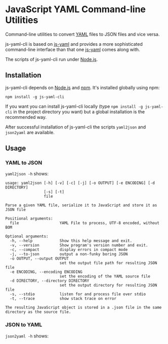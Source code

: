 JavaScript YAML Command-line Utilities
======================================

Command-line utilities to convert [YAML](http://yaml.org/) files to JSON files and vice versa.

js-yaml-cli is based on [js-yaml](http://github.com/nodeca/js-yaml)
and provides a more sophisticated command-line interface 
than that one [js-yaml](http://github.com/nodeca/js-yaml) comes along with.

The scripts of js-yaml-cli run under [Node.js](http://nodejs.org/).

## Installation

js-yaml-cli depends on [Node.js](http://nodejs.org/) and [npm](http://npmjs.org/). It's
installed globally using npm:

```
npm install -g js-yaml-cli
```

If you want you can install js-yaml-cli locally (type `npm install -g js-yaml-cli` in the project directory you want)
but a global installation is the recommended way.

After successful installation of js-yaml-cli the scripts `yaml2json` and `json2yaml` are available.

## Usage

### YAML to JSON

`yaml2json -h` shows:

~~~
usage: yaml2json [-h] [-v] [-c] [-j] [-o OUTPUT] [-e ENCODING] [-d DIRECTORY]
                 [-s] [-t]
                 file

Parse a given YAML file, serialize it to JavaScript and store it as JSON file

Positional arguments:
  file                  YAML File to process, UTF-8 encoded, without BOM

Optional arguments:
  -h, --help            Show this help message and exit.
  -v, --version         Show program's version number and exit.
  -c, --compact         display errors in compact mode
  -j, --to-json         output a non-funky boring JSON
  -o OUTPUT, --output OUTPUT
                        set the output file path for resulting JSON file
  -e ENCODING, --encoding ENCODING
                        set the encoding of the YAML source file
  -d DIRECTORY, --directory DIRECTORY
                        set the output directory for resulting JSON file
  -s, --stdio           listen for and process file over stdio
  -t, --trace           show stack trace on error

The resulting JavaScript object is stored in a .json file in the same
directory as the source file.
~~~

### JSON to YAML

`json2yaml -h` shows: